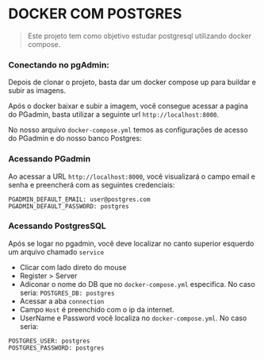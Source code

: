 # DOCKER COM POSTGRES

> Este projeto tem como objetivo estudar postgresql utilizando docker compose.

### Conectando no pgAdmin:

Depois de clonar o projeto, basta dar um docker compose up para buildar e subir as imagens.

Após o docker baixar e subir a imagem, você consegue acessar a pagina do PGadmin, basta utilizar a seguinte url ```http://localhost:8000```.

No nosso arquivo ```docker-compose.yml``` temos as configurações de acesso do PGadmin e do nosso banco Postgres:

### Acessando PGadmin

Ao acessar a URL ```http://localhost:8000```, você visualizará o campo email e senha e preencherá com as seguintes credenciais:

```
PGADMIN_DEFAULT_EMAIL: user@postgres.com
PGADMIN_DEFAULT_PASSWORD: postgres
```

### Acessando PostgresSQL

Após se logar no pgadmin, você deve localizar no canto superior esquerdo um arquivo chamado ```service```
- Clicar com lado direto do mouse
- Register > Server
- Adiconar o nome do DB que no ```docker-compose.yml``` especifica. No caso seria: ```POSTGRES_DB: postgres```
- Acessar a aba ```connection```
- Campo ```Host``` é preenchido com o ip da internet.
- UserName e Password você localiza no ```docker-compose.yml```. No caso seria:
```
POSTGRES_USER: postgres
POSTGRES_PASSWORD: postgres
```

